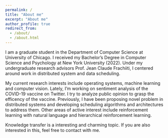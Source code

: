 ```yaml
---
permalink: /
title: "About me"
excerpt: "About me"
author_profile: true
redirect_from: 
  - /about/
  - /about.html
---
```


I am a graduate student in the Department of Computer Science at University of Chicago. I received my Bachelor’s Degree in Computer Science and Psychology at New York University (2022). Under my undergraduate research advisors Prof. Jean Claude Frachiiti, I centered around work in distributed system and data scheduling.

My current research interests include operating systems, machine learning and computer vision. Lately, I’m working on sentiment analysis of the COVID-19 vaccine on Twitter. I try to analyze public opinion to grasp the efficency of the vaccine. Previously, I have been proposing novel problem in distributed systems and developing scheduling algorithms and architectures to address them. Other areas of active interest include reinforcement learning with natural language and hierarchical reinforcement learning.

Knowledge transfer is a interesting and charming topic. If you are also interested in this, feel free to contact with me.
